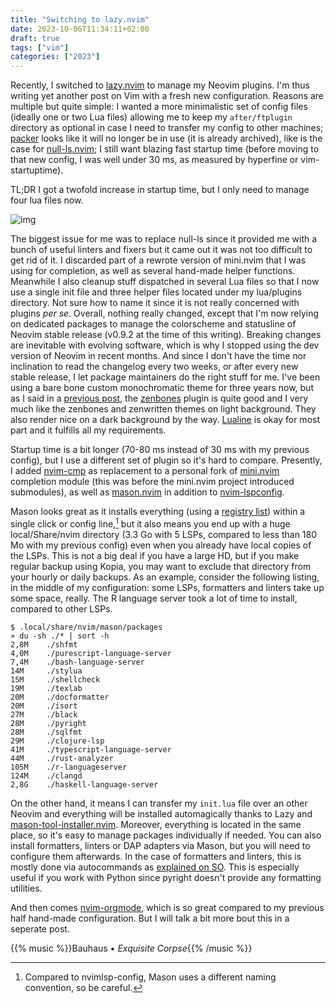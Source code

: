 ```yaml
---
title: "Switching to lazy.nvim"
date: 2023-10-06T11:34:11+02:00
draft: true
tags: ["vim"]
categories: ["2023"]
---
```


Recently, I switched to [lazy.nvim](https://github.com/folke/lazy.nvim) to manage my Neovim plugins. I'm thus writing yet another post on Vim with a fresh new configuration. Reasons are multiple but quite simple: I wanted a more minimalistic set of config files (ideally one or two Lua files) allowing me to keep my `after/ftplugin` directory as optional in case I need to transfer my config to other machines; [packer](https://github.com/wbthomason/packer.nvim) looks like it will no longer be in use (it is already archived), like is the case for [null-ls.nvim](https://github.com/jose-elias-alvarez/null-ls.nvim/issues/1621); I still want blazing fast startup time (before moving to that new config, I was well under 30 ms, as measured by hyperfine or vim-startuptime).

TL;DR I got a twofold increase in startup time, but I only need to manage four lua files now.

![img](/img/2023-10-06-21-40-30.png)

The biggest issue for me was to replace null-ls since it provided me with a bunch of useful linters and fixers but it came out it was not too difficult to get rid of it. I discarded part of a rewrote version of mini.nvim that I was using for completion, as well as several hand-made helper functions. Meanwhile I also cleanup stuff dispatched in several Lua files so that I now use a single init file and three helper files located under my lua/plugins directory. Not sure how to name it since it is not really concerned with plugins *per se*. Overall, nothing really changed, except that I'm now relying on dedicated packages to manage the colorscheme and statusline of Neovim stable release (v0.9.2 at the time of this writing). Breaking changes are inevitable with evolving software, which is why I stopped using the dev version of Neovim in recent months. And since I don't have the time nor inclination to read the changelog every two weeks, or after every new stable release, I let package maintainers do the right stuff for me. I've been using a bare bone custom monochromatic theme for three years now, but as I said in a [previous post](/post/unified-colors-of-tuis/), the [zenbones](https://github.com/mcchrish/zenbones.nvim) plugin is quite good and I very much like the zenbones and zenwritten themes on light background. They also render nice on a dark background by the way. [Lualine](https://github.com/nvim-lualine/lualine.nvim) is okay for most part and it fulfills all my requirements.

Startup time is a bit longer (70-80 ms instead of 30 ms with my previous config), but I use a different set of plugin so it's hard to compare. Presently, I added [nvim-cmp](https://github.com/hrsh7th/nvim-cmp) as replacement to a personal fork of [mini.nvim]() completion module (this was before the mini.nvim project introduced submodules), as well as [mason.nvim](https://github.com/williamboman/mason.nvim) in addition to [nvim-lspconfig](https://github.com/neovim/nvim-lspconfig).

Mason looks great as it installs everything (using a [registry list](https://mason-registry.dev/registry/list)) within a single click or config line,[^1] but it also means you end up with a huge local/Share/nvim directory (3.3 Go with 5 LSPs, compared to less than 180 Mo with my previous config) even when you already have local copies of the LSPs. This is not a big deal if you have a large HD, but if you make regular backup using Kopia, you may want to exclude that directory from your hourly or daily backups. As an example, consider the following listing, in the middle of my configuration: some LSPs, formatters and linters take up some space, really. The R language server took a lot of time to install, compared to other LSPs.

```shell
$ .local/share/nvim/mason/packages
» du -sh ./* | sort -h
2,8M    ./shfmt
4,0M    ./purescript-language-server
7,4M    ./bash-language-server
14M     ./stylua
15M     ./shellcheck
19M     ./texlab
20M     ./docformatter
20M     ./isort
27M     ./black
28M     ./pyright
28M     ./sqlfmt
29M     ./clojure-lsp
41M     ./typescript-language-server
44M     ./rust-analyzer
105M    ./r-languageserver
124M    ./clangd
2,8G    ./haskell-language-server
```

On the other hand, it means I can transfer my `init.lua` file over an other Neovim and everything will be installed automagically thanks to Lazy and [mason-tool-installer.nvim](). Moreover, everything is located in the same place, so it's easy to manage packages individually if needed. You can also install formatters, linters or DAP adapters via Mason, but you will need to configure them afterwards. In the case of formatters and linters, this is mostly done via autocommands as [explained on SO](https://stackoverflow.com/a/77153991). This is especially useful if you work with Python since pyright doesn't provide any formatting utilities.

And then comes [nvim-orgmode](https://github.com/nvim-orgmode/orgmode), which is so great compared to my previous half hand-made configuration. But I will talk a bit more bout this in a seperate post.

{{% music %}}Bauhaus • _Exquisite Corpse_{{% /music %}}

[^1]: Compared to nvimlsp-config, Mason uses a different naming convention, so be careful.

